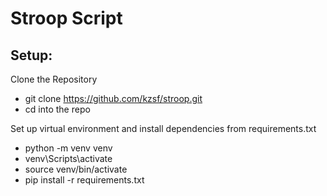 # Stroop Script

## Setup:
Clone the Repository 
* git clone https://github.com/kzsf/stroop.git
* cd into the repo

Set up virtual environment and install dependencies from requirements.txt
* python -m venv venv
* venv\Scripts\activate
* source venv/bin/activate
* pip install -r requirements.txt